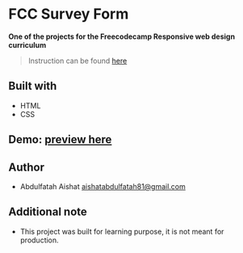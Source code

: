 # FCC Survey Form
**One of the projects for the Freecodecamp Responsive web design curriculum**
> Instruction can be found [here](https://www.freecodecamp.org/learn/responsive-web-design/responsive-web-design-projects/build-a-survey-form)

## Built with
- HTML
- CSS

## Demo: [preview here](https://rawcdn.githack.com/aishacodes/fcc-surveyForm/946e33c0a79b1f024723357f901f93e22e53b69a/index.html)

## Author
- Abdulfatah Aishat <aishatabdulfatah81@gmail.com>

## Additional note
- This project was built for learning purpose, it is not meant for production.
